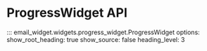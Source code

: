 # ProgressWidget API

::: email_widget.widgets.progress_widget.ProgressWidget
    options:
        show_root_heading: true
        show_source: false
        heading_level: 3
